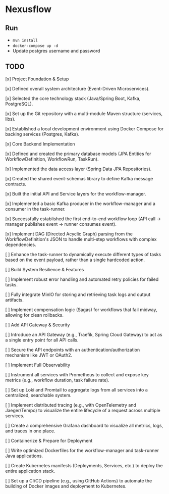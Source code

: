 # Nexusflow

## Run
- `mvn install`
- `docker-compose up -d`
- Update postgres username and password


## TODO

[x] Project Foundation & Setup

[x] Defined overall system architecture (Event-Driven Microservices).

[x] Selected the core technology stack (Java/Spring Boot, Kafka, PostgreSQL).

[x] Set up the Git repository with a multi-module Maven structure (services, libs).

[x] Established a local development environment using Docker Compose for backing services (Postgres, Kafka).

[x] Core Backend Implementation

[x] Defined and created the primary database models (JPA Entities for WorkflowDefinition, WorkflowRun, TaskRun).

[x] Implemented the data access layer (Spring Data JPA Repositories).

[x] Created the shared event-schemas library to define Kafka message contracts.

[x] Built the initial API and Service layers for the workflow-manager.

[x] Implemented a basic Kafka producer in the workflow-manager and a consumer in the task-runner.

[x] Successfully established the first end-to-end workflow loop (API call -> manager publishes event -> runner consumes event).

[x] Implement DAG (Directed Acyclic Graph) parsing from the WorkflowDefinition's JSON to handle multi-step workflows with complex dependencies.

[ ] Enhance the task-runner to dynamically execute different types of tasks based on the event payload, rather than a single hardcoded action.

[ ] Build System Resilience & Features

[ ] Implement robust error handling and automated retry policies for failed tasks.

[ ] Fully integrate MinIO for storing and retrieving task logs and output artifacts.

[ ] Implement compensation logic (Sagas) for workflows that fail midway, allowing for clean rollbacks.

[ ] Add API Gateway & Security

[ ] Introduce an API Gateway (e.g., Traefik, Spring Cloud Gateway) to act as a single entry point for all API calls.

[ ] Secure the API endpoints with an authentication/authorization mechanism like JWT or OAuth2.

[ ] Implement Full Observability

[ ] Instrument all services with Prometheus to collect and expose key metrics (e.g., workflow duration, task failure rate).

[ ] Set up Loki and Promtail to aggregate logs from all services into a centralized, searchable system.

[ ] Implement distributed tracing (e.g., with OpenTelemetry and Jaeger/Tempo) to visualize the entire lifecycle of a request across multiple services.

[ ] Create a comprehensive Grafana dashboard to visualize all metrics, logs, and traces in one place.

[ ] Containerize & Prepare for Deployment

[ ] Write optimized Dockerfiles for the workflow-manager and task-runner Java applications.

[ ] Create Kubernetes manifests (Deployments, Services, etc.) to deploy the entire application stack.

[ ] Set up a CI/CD pipeline (e.g., using GitHub Actions) to automate the building of Docker images and deployment to Kubernetes.